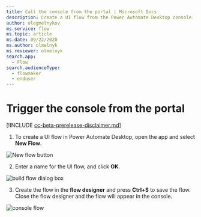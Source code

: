 ```yaml
---
title: Call the console from the portal | Microsoft Docs
description: Create a UI flow from the Power Automate Desktop console.
author: olegmelnykov
ms.service: flow
ms.topic: article
ms.date: 09/22/2020
ms.author: olmelnyk
ms.reviewer: olmelnyk
search.app: 
  - Flow
search.audienceType: 
  - flowmaker
  - enduser
---
```


# Trigger the console from the portal

[!INCLUDE [cc-beta-prerelease-disclaimer.md](../../includes/cc-beta-prerelease-disclaimer.md)]

1. To create a UI flow in Power Automate Desktop, open the app and select **New Flow**.
<!--note from editor: Prefer to use UI flow or flows instead of just flow or flows. Style guideline: https://styleguides.azurewebsites.net/Styleguide/Read?id=2696&topicid=46475-->
<!--note from editor: you don't need to include the plus sign when you refer to UI elements.-->


![New flow button](\media\create-flow-console\console.png)

2. Enter a name for the UI flow, and click **OK**.

![build flow dialog box](\media\create-flow-console\build-flow-dialog.png)

3. Create the flow in the **flow designer** and press **Ctrl+S** to save the flow. Close the flow designer and the flow will appear in the console.

![console flow](\media\create-flow-console\console-flow.png)
